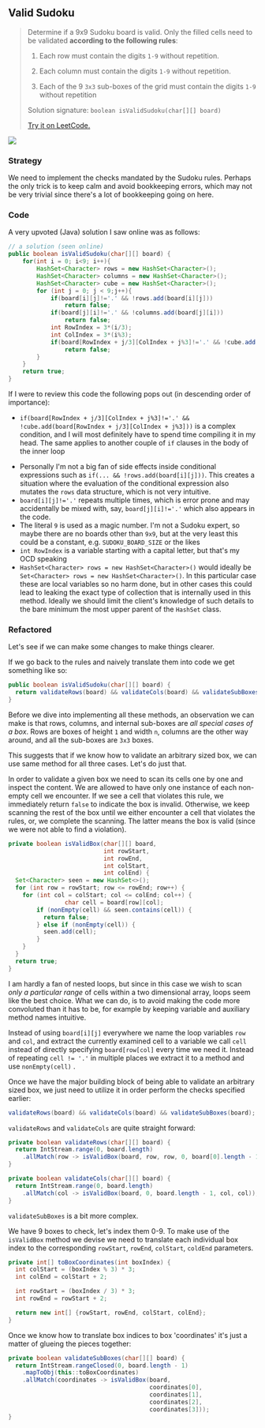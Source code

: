 ## Valid Sudoku

> Determine if a 9x9 Sudoku board is valid. Only the filled cells need to be validated **according to the following rules**:
>
> 1. Each row must contain the digits `1-9` without repetition.
>
> 2. Each column must contain the digits `1-9` without repetition.
>
> 3. Each of the 9 `3x3` sub-boxes of the grid must contain the digits `1-9` without repetition
>
> Solution signature: `boolean isValidSudoku(char[][] board)`
>
> [Try it on LeetCode.](https://leetcode.com/problems/valid-sudoku/)

![](https://upload.wikimedia.org/wikipedia/commons/thumb/f/ff/Sudoku-by-L2G-20050714.svg/250px-Sudoku-by-L2G-20050714.svg.png)



### Strategy

We need to implement the checks mandated by the Sudoku rules. Perhaps the only trick is to keep calm and avoid bookkeeping errors, which may not be very trivial since there's a lot of bookkeeping going on here.



### Code

A very upvoted (Java) solution I saw online was as follows:

```java
// a solution (seen online)
public boolean isValidSudoku(char[][] board) {
    for(int i = 0; i<9; i++){
        HashSet<Character> rows = new HashSet<Character>();
        HashSet<Character> columns = new HashSet<Character>();
        HashSet<Character> cube = new HashSet<Character>();
        for (int j = 0; j < 9;j++){
            if(board[i][j]!='.' && !rows.add(board[i][j]))
                return false;
            if(board[j][i]!='.' && !columns.add(board[j][i]))
                return false;
            int RowIndex = 3*(i/3);
            int ColIndex = 3*(i%3);
            if(board[RowIndex + j/3][ColIndex + j%3]!='.' && !cube.add(board[RowIndex + j/3][ColIndex + j%3]))
                return false;
        }
    }
    return true;
}
```

If I were to review this code the following pops out (in descending order of importance):

- `if(board[RowIndex + j/3][ColIndex + j%3]!='.' && !cube.add(board[RowIndex + j/3][ColIndex + j%3]))` is a complex condition, and I will most definitely have to spend time compiling it in my head. The same applies to another couple of `if` clauses in the body of the inner loop

* Personally I'm not a big fan of side effects inside conditional expressions such as `if(... && !rows.add(board[i][j]))`. This creates a situation where the evaluation of the conditional expression also mutates the `rows` data structure, which is not very intuitive.
* `board[i][j]!='.'` repeats multiple times, which is error prone and may accidentally be mixed with, say, `board[j][i]!='.'` which also appears in the code.
* The literal `9` is used as a magic number. I'm not a Sudoku expert, so maybe there are no boards other than `9x9`, but at the very least this could be a constant, e.g. `SUDOKU_BOARD_SIZE` or the likes
* `int RowIndex` is a variable starting with a capital letter, but that's my OCD speaking
* `HashSet<Character> rows = new HashSet<Character>()` would ideally be `Set<Character> rows = new HashSet<Character>()`. In this particular case these are local variables so no harm done, but in other cases this could lead to leaking the exact type of collection that is internally used in this method. Ideally we should limit the client's knowledge of such details to the bare minimum the most upper parent of the `HashSet` class.



### Refactored

Let's see if we can make some changes to make things clearer.

If we go back to the rules and naively translate them into code we get something like so:

```java
public boolean isValidSudoku(char[][] board) {
  return validateRows(board) && validateCols(board) && validateSubBoxes(board);
}
```

Before we dive into implementing all these methods, an observation we can make is that rows, columns, and internal sub-boxes are *all special cases of a box*. Rows are boxes of height `1` and width `n`, columns are the other way around, and all the sub-boxes are `3x3` boxes.

This suggests that if we know how to validate an arbitrary sized box, we can use same method for all three cases. Let's do just that.

In order to validate a given box we need to scan its cells one by one and inspect the content. We are allowed to have only one instance of each non-empty cell we encounter. If we see a cell that violates this rule, we immediately return `false` to indicate the box is invalid. Otherwise, we keep scanning the rest of the box until we either encounter a cell that violates the rules, or, we complete the scanning. The latter means the box is valid (since we were not able to find a violation).

```java
private boolean isValidBox(char[][] board, 
                           int rowStart, 
                           int rowEnd, 
                           int colStart, 
                           int colEnd) {
  Set<Character> seen = new HashSet<>();
  for (int row = rowStart; row <= rowEnd; row++) {
    for (int col = colStart; col <= colEnd; col++) {
				char cell = board[row][col];
        if (nonEmpty(cell) && seen.contains(cell)) {
          return false;
        } else if (nonEmpty(cell)) {
          seen.add(cell);
        }
    }
  }
  return true;
}
```

I am hardly a fan of nested loops, but since in this case we wish to scan *only a particular range* of cells within a two dimensional array, loops seem like the best choice. What we can do, is to avoid making the code more convoluted than it has to be, for example by keeping variable and auxiliary method names intuitive. 

Instead of using `board[i][j]` everywhere we name the loop variables `row` and `col`, and extract the currently examined cell to a variable we call `cell` instead of directly specifying `board[row[col]` every time we need it. Instead of repeating `cell != '.'` in multiple places we extract it to a method and use `nonEmpty(cell)` .

Once we have the major building block of being able to validate an arbitrary sized box, we just need to utilize it in order perform the checks specified earlier:

```java
validateRows(board) && validateCols(board) && validateSubBoxes(board);
```

`validateRows` and `validateCols` are quite straight forward:

```java
private boolean validateRows(char[][] board) {
  return IntStream.range(0, board.length)
    .allMatch(row -> isValidBox(board, row, row, 0, board[0].length - 1));
}

private boolean validateCols(char[][] board) {
  return IntStream.range(0, board.length)
    .allMatch(col -> isValidBox(board, 0, board.length - 1, col, col));
}
```
`validateSubBoxes` is a bit more complex. 

We have 9 boxes to check, let's index them 0-9. To make use of the `isValidBox` method we devise we need to translate each individual box index to the corresponding `rowStart`, `rowEnd`, `colStart`, `coldEnd` parameters.

```java
private int[] toBoxCoordinates(int boxIndex) {
  int colStart = (boxIndex % 3) * 3;
  int colEnd = colStart + 2;

  int rowStart = (boxIndex / 3) * 3;
  int rowEnd = rowStart + 2;

  return new int[] {rowStart, rowEnd, colStart, colEnd};
}
```

Once we know how to translate box indices to box 'coordinates' it's just a matter of glueing the pieces together:

```java
private boolean validateSubBoxes(char[][] board) {
  return IntStream.rangeClosed(0, board.length - 1)
    .mapToObj(this::toBoxCoordinates)
    .allMatch(coordinates -> isValidBox(board,
                                        coordinates[0],
                                        coordinates[1],
                                        coordinates[2],
                                        coordinates[3]));
}
```
